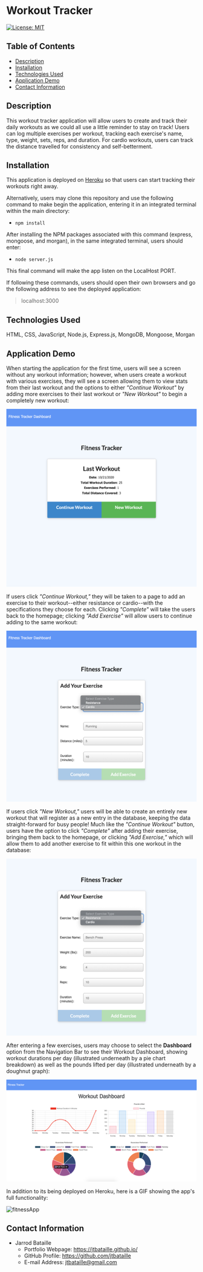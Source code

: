 # Workout Tracker
[![License: MIT](https://img.shields.io/badge/License-MIT-yellow.svg)](https://opensource.org/licenses/MIT)

## Table of Contents
* [Description](#description)
* [Installation](#installation)
* [Technologies Used](#technologies-used)
* [Application Demo](#application-demo)
* [Contact Information](#contact-information)

## Description
This workout tracker application will allow users to create and track their daily workouts as we could all use a little reminder to stay on track! Users can log multiple exercises per workout, tracking each exercise's name, type, weight, sets, reps, and duration. For cardio workouts, users can track the distance travelled for consistency and self-betterment.

## Installation
This application is deployed on [Heroku](https://blooming-island-78923.herokuapp.com/) so that users can start tracking their workouts right away.

Alternatively, users may clone this repository and use the following command to make begin the application, entering it in an integrated terminal within the main directory:

* ```npm install```

After installing the NPM packages associated with this command (express, mongoose, and morgan), in the same integrated terminal, users should enter:

* ```node server.js```

This final command will make the app listen on the LocalHost PORT.

If following these commands, users should open their own browsers and go the following address to see the deployed application:

> localhost:3000

## Technologies Used
HTML, CSS, JavaScript, Node.js, Express.js, MongoDB, Mongoose, Morgan

## Application Demo
When starting the application for the first time, users will see a screen without any workout information; however, when users create a workout with various exercises, they will see a screen allowing them to view stats from their last workout and the options to either *"Continue Workout"* by adding more exercises to their last workout or *"New Workout"* to begin a completely new workout:

![startpage](public/assets/images/startpage.png)

If users click *"Continue Workout,"* they will be taken to a page to add an exercise to their workout--either resistance or cardio--with the specifications they choose for each. Clicking *"Complete"* will take the users back to the homepage; clicking *"Add Exercise"* will allow users to continue adding to the same workout:

![continueworkout](public/assets/images/continueWorkout.png)

If users click *"New Workout,"* users will be able to create an entirely new workout that will register as a new entry in the database, keeping the data straight-forward for busy people! Much like the *"Continue Workout"* button, users have the option to click *"Complete"* after adding their exercise, bringing them back to the homepage, or clicking *"Add Exercise,"* which will allow them to add another exercise to fit within this one workout in the database:

![newworkout](public/assets/images/newWorkout.png)

After entering a few exercises, users may choose to select the **Dashboard** option from the Navigation Bar to see their Workout Dashboard, showing workout durations per day (illustrated underneath by a pie chart breakdown) as well as the pounds lifted per day (illustrated underneath by a doughnut graph):

![dashboard](public/assets/images/dashboard.png)

In addition to its being deployed on Heroku, here is a GIF showing the app's full functionality:

![fitnessApp]()

## Contact Information
* Jarrod Bataille
  * Portfolio Webpage: https://jtbataille.github.io/
  * GitHub Profile: https://github.com/jtbataille
  * E-mail Address: jtbataille@gmail.com